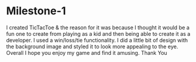 # Milestone-1
I created TicTacToe & the reason for it was because I thought it would be a fun one to create from playing as a kid and then being able to create it as a developer. I used a win/loss/tie functionality. I did a little bit of design with the background image and styled it to look more appealing to the eye. Overall I hope you enjoy my game and find it amusing. Thank You
